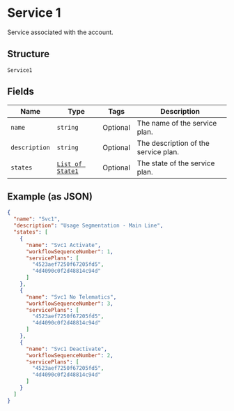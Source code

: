 
# Service 1

Service associated with the account.

## Structure

`Service1`

## Fields

| Name | Type | Tags | Description |
|  --- | --- | --- | --- |
| `name` | `string` | Optional | The name of the service plan. |
| `description` | `string` | Optional | The description of the service plan. |
| `states` | [`List of State1`](../../doc/models/state-1.md) | Optional | The state of the service plan. |

## Example (as JSON)

```json
{
  "name": "Svc1",
  "description": "Usage Segmentation - Main Line",
  "states": [
    {
      "name": "Svc1 Activate",
      "workflowSequenceNumber": 1,
      "servicePlans": [
        "4523aef7250f67205fd5",
        "4d4090c0f2d48814c94d"
      ]
    },
    {
      "name": "Svc1 No Telematics",
      "workflowSequenceNumber": 3,
      "servicePlans": [
        "4523aef7250f67205fd5",
        "4d4090c0f2d48814c94d"
      ]
    },
    {
      "name": "Svc1 Deactivate",
      "workflowSequenceNumber": 2,
      "servicePlans": [
        "4523aef7250f67205fd5",
        "4d4090c0f2d48814c94d"
      ]
    }
  ]
}
```

